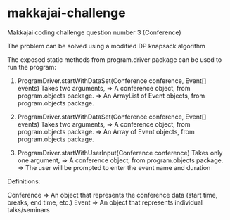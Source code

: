 # makkajai-challenge

Makkajai coding challenge question number 3 (Conference)

The problem can be solved using a modified DP knapsack algorithm

The exposed static methods from program.driver package can be used to run the program:

1. ProgramDriver.startWithDataSet(Conference conference, Event[] events)
Takes two arguments,
=> A conference object, from program.objects package.
=> An ArrayList of Event objects, from program.objects package. 

2. ProgramDriver.startWithDataSet(Conference conference, Event[] events)
Takes two arguments,
=> A conference object, from program.objects package.
=> An Array of Event objects, from program.objects package. 

4. ProgramDriver.startWithUserInput(Conference conference)
Takes only one argument,
=> A conference object, from program.objects package.
=> The user will be prompted to enter the event name and duration



Definitions:

Conference => An object that represents the conference data (start time, breaks, end time, etc.) 
Event => An object that represents individual talks/seminars 



